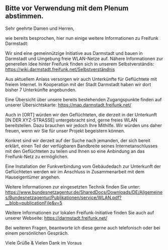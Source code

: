 Bitte vor Verwendung mit dem Plenum abstimmen.
---

Sehr geehrte Damen und Herren,

wie bereits besprochen, hier nun einige weitere Informationen zu Freifunk Darmstadt:

Wir sind eine gemeinnützige Initiative aus Darmstadt und bauen in Darmstadt und Umgebung freie WLAN-Netze auf. Nähere Informationen zur generellen Idee hinter Freifunk finden sich in unserem Selbstverständis:
https://wiki.darmstadt.freifunk.net/Selbstverständnis

Aus aktuellem Anlass versorgen wir auch Unterkünfte für Geflüchtete mit freiem Internet. In Kooperation mit der Stadt Darmstadt haben wir dort bisher 7 Unterkünfte angebunden.

Eine Übersicht über unsere bereits bestehenden Zugangspunkte finden auf unserer Übersichtskarte: https://map.darmstadt.freifunk.net/

Auch in [ORT] würden wir den Geflüchteten, die derzeit in der Unterkunft [IN DER XYZ-STRASSE] untergebracht sind, gerne freies WLAN bereitstellen. Dazu brauchen wir jedoch Ihre Mithilfe. Wir würden uns daher freuen, wenn wir Sie für unser Projekt begeistern können.

Konkret sind wir derzeit auf der Suche nach jemanden, der sich bereit erklärt, einen Teil der verfügbaren Bandbreite seines Internetanschlusses mit den Geflüchteten zu teilen und Ihnen so eine Anbindung an das Freifunk-Netz zu ermöglichen.

Eine Installation der Funkverbindung vom Gebäudedach zur Unterkunft der Geflüchteten werden wir im Anschluss in Zusammenarbeit mit dem Hauseigentümer angehen.

Weitere Informationen zur eingesetzten Technik finden Sie unter:
https://www.bundesnetzagentur.de/SharedDocs/Downloads/DE/Allgemeines/Bundesnetzagentur/Publikationen/service/WLAN.pdf?__blob=publicationFile&v=5

Weitere Informationen zur lokalen Freifunk-Initiative finden Sie auch auf unserer Webseite:
https://darmstadt.freifunk.net/

Bei weiteren Fragen, beantworte ich diese gerne auch telefonisch oder bei einem persönlichen Gespräch.


Viele Grüße & Vielen Dank im Voraus
